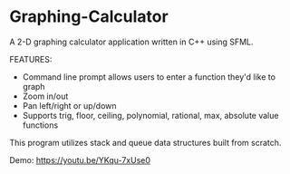# Graphing-Calculator
A 2-D graphing calculator application written in C++ using SFML.

FEATURES:

- Command line prompt allows users to enter a function they'd like to graph
- Zoom in/out
- Pan left/right or up/down
- Supports trig, floor, ceiling, polynomial, rational, max, absolute value functions

This program utilizes stack and queue data structures built from scratch.

Demo: https://youtu.be/YKqu-7xUse0

